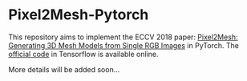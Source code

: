 # Pixel2Mesh-Pytorch

This repository aims to implement the ECCV 2018 paper: [Pixel2Mesh: Generating 3D Mesh Models from Single RGB Images](http://bigvid.fudan.edu.cn/pixel2mesh/) in PyTorch. The [official code](https://github.com/nywang16/Pixel2Mesh) in Tensorflow is available online.

More details will be added soon...

